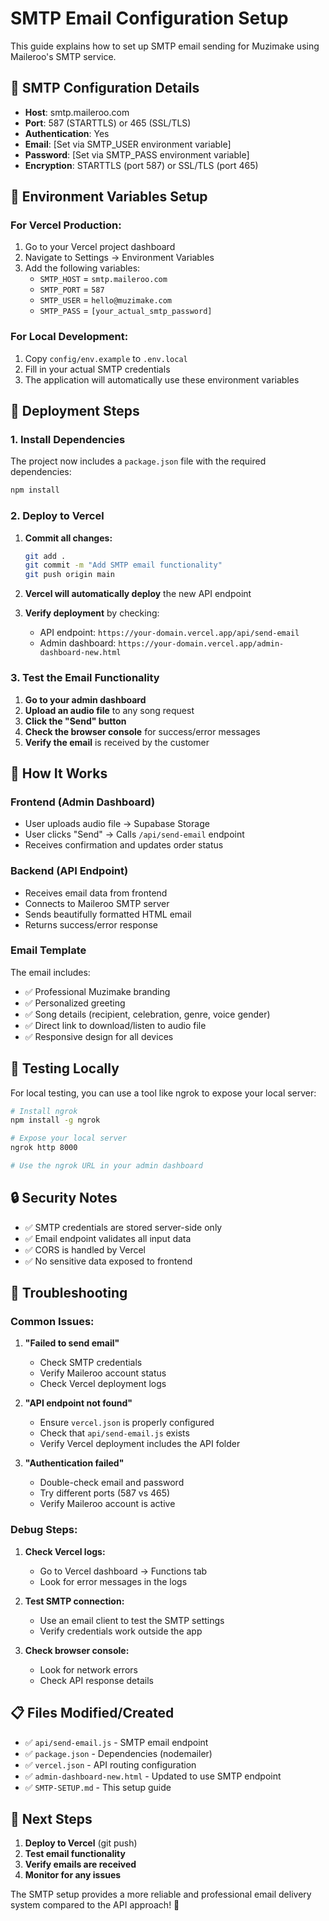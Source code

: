# SMTP Email Configuration Setup

This guide explains how to set up SMTP email sending for Muzimake using Maileroo's SMTP service.

## 📧 **SMTP Configuration Details**

- **Host**: smtp.maileroo.com
- **Port**: 587 (STARTTLS) or 465 (SSL/TLS)
- **Authentication**: Yes
- **Email**: [Set via SMTP_USER environment variable]
- **Password**: [Set via SMTP_PASS environment variable]
- **Encryption**: STARTTLS (port 587) or SSL/TLS (port 465)

## 🔐 **Environment Variables Setup**

### **For Vercel Production:**
1. Go to your Vercel project dashboard
2. Navigate to Settings → Environment Variables
3. Add the following variables:
   - `SMTP_HOST` = `smtp.maileroo.com`
   - `SMTP_PORT` = `587`
   - `SMTP_USER` = `hello@muzimake.com`
   - `SMTP_PASS` = `[your_actual_smtp_password]`

### **For Local Development:**
1. Copy `config/env.example` to `.env.local`
2. Fill in your actual SMTP credentials
3. The application will automatically use these environment variables

## 🚀 **Deployment Steps**

### **1. Install Dependencies**

The project now includes a `package.json` file with the required dependencies:

```bash
npm install
```

### **2. Deploy to Vercel**

1. **Commit all changes:**
   ```bash
   git add .
   git commit -m "Add SMTP email functionality"
   git push origin main
   ```

2. **Vercel will automatically deploy** the new API endpoint

3. **Verify deployment** by checking:
   - API endpoint: `https://your-domain.vercel.app/api/send-email`
   - Admin dashboard: `https://your-domain.vercel.app/admin-dashboard-new.html`

### **3. Test the Email Functionality**

1. **Go to your admin dashboard**
2. **Upload an audio file** to any song request
3. **Click the "Send" button**
4. **Check the browser console** for success/error messages
5. **Verify the email** is received by the customer

## 🔧 **How It Works**

### **Frontend (Admin Dashboard)**
- User uploads audio file → Supabase Storage
- User clicks "Send" → Calls `/api/send-email` endpoint
- Receives confirmation and updates order status

### **Backend (API Endpoint)**
- Receives email data from frontend
- Connects to Maileroo SMTP server
- Sends beautifully formatted HTML email
- Returns success/error response

### **Email Template**
The email includes:
- ✅ Professional Muzimake branding
- ✅ Personalized greeting
- ✅ Song details (recipient, celebration, genre, voice gender)
- ✅ Direct link to download/listen to audio file
- ✅ Responsive design for all devices

## 🧪 **Testing Locally**

For local testing, you can use a tool like ngrok to expose your local server:

```bash
# Install ngrok
npm install -g ngrok

# Expose your local server
ngrok http 8000

# Use the ngrok URL in your admin dashboard
```

## 🔒 **Security Notes**

- ✅ SMTP credentials are stored server-side only
- ✅ Email endpoint validates all input data
- ✅ CORS is handled by Vercel
- ✅ No sensitive data exposed to frontend

## 🐛 **Troubleshooting**

### **Common Issues:**

1. **"Failed to send email"**
   - Check SMTP credentials
   - Verify Maileroo account status
   - Check Vercel deployment logs

2. **"API endpoint not found"**
   - Ensure `vercel.json` is properly configured
   - Check that `api/send-email.js` exists
   - Verify Vercel deployment includes the API folder

3. **"Authentication failed"**
   - Double-check email and password
   - Try different ports (587 vs 465)
   - Verify Maileroo account is active

### **Debug Steps:**

1. **Check Vercel logs:**
   - Go to Vercel dashboard → Functions tab
   - Look for error messages in the logs

2. **Test SMTP connection:**
   - Use an email client to test the SMTP settings
   - Verify credentials work outside the app

3. **Check browser console:**
   - Look for network errors
   - Check API response details

## 📋 **Files Modified/Created**

- ✅ `api/send-email.js` - SMTP email endpoint
- ✅ `package.json` - Dependencies (nodemailer)
- ✅ `vercel.json` - API routing configuration
- ✅ `admin-dashboard-new.html` - Updated to use SMTP endpoint
- ✅ `SMTP-SETUP.md` - This setup guide

## 🎯 **Next Steps**

1. **Deploy to Vercel** (git push)
2. **Test email functionality**
3. **Verify emails are received**
4. **Monitor for any issues**

The SMTP setup provides a more reliable and professional email delivery system compared to the API approach! 🎵
